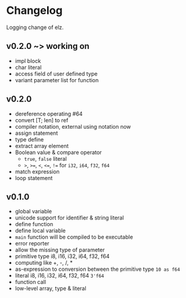 # Changelog

Logging change of elz.

## v0.2.0 ~> working on

- impl block
- char literal
- access field of user defined type
- variant parameter list for function

## v0.2.0

- dereference operating #64
- convert [T; len] to ref<T>
- compiler notation, external using notation now
- assign statement
- type define
- extract array element
- Boolean value & compare operator
	- `true`, `false` literal
	- `>`, `>=`, `<`, `<=`, `!=` for `i32`, `i64`, `f32`, `f64`
- match expression
- loop statement

## v0.1.0

- global variable
- unicode support for identifier & string literal
- define function
- define local variable
- `main` function will be compiled to be executable
- error reporter
- allow the missing type of parameter
- primitive type i8, i16, i32, i64, f32, f64
- computing like +, -, /, *
- as-expression to conversion between the primitive type
  `10 as f64`
- literal i8, i16, i32, i64, f32, f64
  `3'f64`
- function call
- low-level array, type & literal
